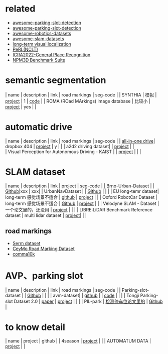 # related
- [awesome-parking-slot-detection](https://github.com/lymhust/awesome-parking-slot-detection/blob/ed6b9257611cc0e5ecac9f911885d0d4817fbd85/README.md)
- [awesome-parking-slot-detection](https://github.com/Cedric-Perauer/awesome-parking-slot-detection)
- [awesome-robotics-datasets](https://github.com/mint-lab/awesome-robotics-datasets)
- [awesome-slam-datasets](https://github.com/youngguncho/awesome-slam-datasets)
- [long-term visual localization](https://www.visuallocalization.net/datasets/)
- [PeRL(NCLT)](https://robots.engin.umich.edu/)
- [ICRA2022-General Place Recognition](https://sites.google.com/andrew.cmu.edu/gpr-competition/)
- [NPM3D Benchmark Suite](https://npm3d.fr/)
# semantic segmentation
| name | description | link | road markings | seg-code | 
| SYNTHIA | 模拟 | [project](http://synthia-dataset.net/) | 1 | [code](https://github.com/voldemortX/pytorch-auto-drive/blob/9ec8172481b6d38201bdc2308caadc8a5feb02f5/tools/shells/deeplabv2_synthia_512x1024.sh) | 
| ROMA (ROad MArkings) image database | 比较小 | [project](http://perso.lcpc.fr/tarel.jean-philippe/bdd/) | yes | |

# automatic drive
| name | description | link | road markings | seg-code | 
| [all-in-one drive](https://www.xinshuoweng.com/papers/AIODrive/arXiv.pdf)| dropbox 404 | [project](http://www.aiodrive.org/index.html) | y | |
| a2d2 driving dataset| | [project](https://www.a2d2.audi/a2d2/en.html) | |  
| Visual Perception for Autonomous Driving - KAIST | | [project](https://sites.google.com/view/multispectral/home) | | | 
# SLAM dataset
| name | description | link | project | seg-code |
| Brno-Urban-Dataset | | [Github](https://github.com/Robotics-BUT/Brno-Urban-Dataset)|xxx | xxx|
| UrbanNavDataset | | [Github](https://github.com/weisongwen/UrbanNavDataset) | | |
| EU long-temr dataset| long-term 感觉场景不适合 | [github](https://github.com/epan-utbm/utbm_robocar_dataset) | [project](https://epan-utbm.github.io/utbm_robocar_dataset/) | |
| Oxford RobotCar Dataset | long-term 感觉场景不适合 |  [Github](https://github.com/ori-mrg/robotcar-dataset-sdk) | [project](https://robotcar-dataset.robots.ox.ac.uk/) | | 
| Velodyne SLAM - Dataset | 一个论文里的，还没用 | [project](https://www.mrt.kit.edu/z/publ/download/velodyneslam/dataset.html) | | |
| LIBRE:LiDAR Benchmark Reference dataset | multi lidar dataset |  [project](https://sites.google.com/g.sp.m.is.nagoya-u.ac.jp/libre-dataset/)| | | 
## road markings
- [Serm dataset](https://github.com/SeRM-dataset/dataset)
- [CeyMo Road Marking Dataset](https://github.com/oshadajay/CeyMo)
- [comma10k](https://github.com/commaai/comma10k)

# AVP、parking slot
| name | description | link | road markings | seg-code | 
| Parking-slot-dataset | | [Github](https://github.com/wuzzh/Parking-slot-dataset) |  | | 
| avm-dataset| | [github](https://github.com/ChulhoonJang/avm_dataset) | | [code](https://github.com/ChulhoonJang/avm_ss) | | |
| Tongji Parking-slot Dataset 2.0 | [paper](https://cslinzhang.github.io/deepps/parkingslot.pdf) | [project](https://cslinzhang.github.io/deepps/) |  | |
| PIL-park | [检测停车位论文里的](https://ieeexplore.ieee.org/stamp/stamp.jsp?tp=&arnumber=9199853) |  [Github](https://github.com/dohoseok/context-based-parking-slot-detect/) | 

# to know detail
| name | project | github | 
| 4season | [project](https://www.4seasons-dataset.com/) | |
| AUTOMATUM DATA | [project](https://automatum-data.com/get-free-dataset) | |

